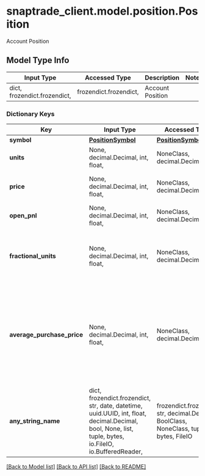 # snaptrade_client.model.position.Position

Account Position

## Model Type Info
Input Type | Accessed Type | Description | Notes
------------ | ------------- | ------------- | -------------
dict, frozendict.frozendict,  | frozendict.frozendict,  | Account Position | 

### Dictionary Keys
Key | Input Type | Accessed Type | Description | Notes
------------ | ------------- | ------------- | ------------- | -------------
**symbol** | [**PositionSymbol**](PositionSymbol.md) | [**PositionSymbol**](PositionSymbol.md) |  | [optional] 
**units** | None, decimal.Decimal, int, float,  | NoneClass, decimal.Decimal,  |  | [optional] 
**price** | None, decimal.Decimal, int, float,  | NoneClass, decimal.Decimal,  | Last known market price for the symbol | [optional] 
**open_pnl** | None, decimal.Decimal, int, float,  | NoneClass, decimal.Decimal,  |  | [optional] 
**fractional_units** | None, decimal.Decimal, int, float,  | NoneClass, decimal.Decimal,  | Deprecated, use the units field for both fractional and integer units going forward | [optional] 
**average_purchase_price** | None, decimal.Decimal, int, float,  | NoneClass, decimal.Decimal,  | Average purchase price for this position. Either returned by the underlying broker or calculated using historical transactions. | [optional] 
**any_string_name** | dict, frozendict.frozendict, str, date, datetime, uuid.UUID, int, float, decimal.Decimal, bool, None, list, tuple, bytes, io.FileIO, io.BufferedReader,  | frozendict.frozendict, str, decimal.Decimal, BoolClass, NoneClass, tuple, bytes, FileIO | any string name can be used but the value must be the correct type | [optional]

[[Back to Model list]](../../README.md#documentation-for-models) [[Back to API list]](../../README.md#documentation-for-api-endpoints) [[Back to README]](../../README.md)

